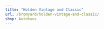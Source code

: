 ```yaml
---
title: "Holden Vintage and Classic"
url: /bromyard/holden-vintage-and-classic/
shop: Autohaus
---
```

